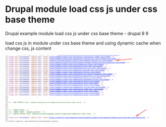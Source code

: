 # Drupal module load css js under css base theme
 Drupal example module load css js under css base theme - drupal 8 9

load css js in module under css base theme and using dynamic cache when change css, js content

![alt text](screen.png)
